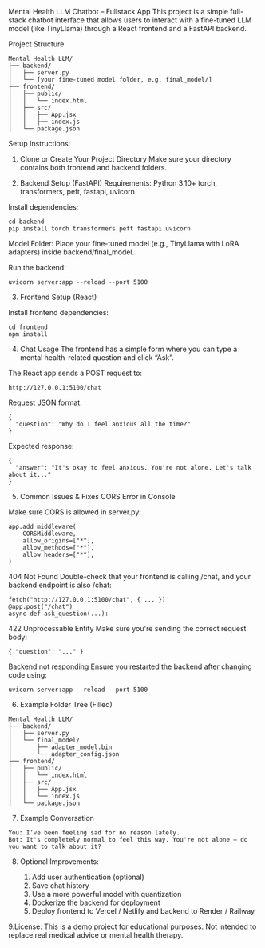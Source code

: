 Mental Health LLM Chatbot – Fullstack App
This project is a simple full-stack chatbot interface that allows users to interact with a fine-tuned LLM model (like TinyLlama) through a React frontend and a FastAPI backend.

Project Structure
```
Mental Health LLM/
├── backend/
│   ├── server.py
│   └── [your fine-tuned model folder, e.g. final_model/]
├── frontend/
│   ├── public/
│   │   └── index.html
│   ├── src/
│   │   ├── App.jsx
│   │   ├── index.js
│   └── package.json
```

Setup Instructions:

1. Clone or Create Your Project Directory
Make sure your directory contains both frontend and backend folders.

2. Backend Setup (FastAPI)
Requirements:
Python 3.10+
torch, transformers, peft, fastapi, uvicorn

Install dependencies:
```
cd backend
pip install torch transformers peft fastapi uvicorn
```
Model Folder:
Place your fine-tuned model (e.g., TinyLlama with LoRA adapters) inside backend/final_model.

Run the backend:
```
uvicorn server:app --reload --port 5100
```

3. Frontend Setup (React)

 Install frontend dependencies:
 ```
 cd frontend
npm install
```

4. Chat Usage
The frontend has a simple form where you can type a mental health-related question and click “Ask”.

The React app sends a POST request to:
```
http://127.0.0.1:5100/chat
```

Request JSON format:
```
{
  "question": "Why do I feel anxious all the time?"
}
```

Expected response:
```
{
  "answer": "It's okay to feel anxious. You're not alone. Let's talk about it..."
}
```


5. Common Issues & Fixes
 CORS Error in Console

Make sure CORS is allowed in server.py:
```
app.add_middleware(
    CORSMiddleware,
    allow_origins=["*"],
    allow_methods=["*"],
    allow_headers=["*"],
)
```

404 Not Found
Double-check that your frontend is calling /chat, and your backend endpoint is also /chat:
```
fetch("http://127.0.0.1:5100/chat", { ... })
@app.post("/chat")
async def ask_question(...):
```

422 Unprocessable Entity
Make sure you're sending the correct request body:
```
{ "question": "..." }
```

Backend not responding
Ensure you restarted the backend after changing code using:
```
uvicorn server:app --reload --port 5100
```

6. Example Folder Tree (Filled)
 ```
Mental Health LLM/
├── backend/
│   ├── server.py
│   └── final_model/
│       ├── adapter_model.bin
│       └── adapter_config.json
├── frontend/
│   ├── public/
│   │   └── index.html
│   ├── src/
│   │   ├── App.jsx
│   │   └── index.js
│   └── package.json
```

7. Example Conversation
```
You: I’ve been feeling sad for no reason lately.
Bot: It's completely normal to feel this way. You're not alone — do you want to talk about it?
```
8. Optional Improvements:

    1. Add user authentication (optional)
    2. Save chat history
    3. Use a more powerful model with quantization
    4. Dockerize the backend for deployment
    5. Deploy frontend to Vercel / Netlify and backend to Render / Railway


9.License:
This is a demo project for educational purposes. Not intended to replace real medical advice or mental health therapy.
